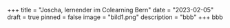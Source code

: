 +++
title = "Joscha, lernender im Colearning Bern"
date = "2023-02-05"
draft = true
pinned = false
image = "bild1.png"
description = "bbb"
+++
bbb